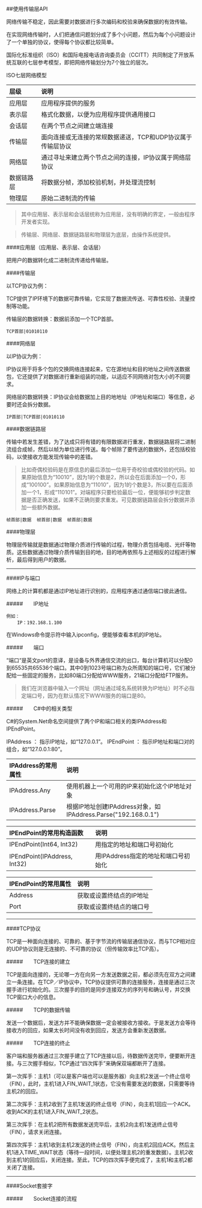 ##使用传输层API

网络传输不稳定，因此需要对数据进行多次编码和校验来确保数据的有效传输。

在实现网络传输时，人们把通信问题划分成了多个小问题，然后为每个小问题设计了一个单独的协议，使得每个协议都比较简单。

国际化标准组织（ISO）和国际电报电话咨询委员会（CCITT）共同制定了开放系统互联的七层参考模型，即把网络传输划分为7个独立的层次。

ISO七层网络模型

|层级|说明|
|:--|:--|
|应用层|应用程序提供的服务|
|表示层|格式化数据，以便为应用程序提供通用接口|
|会话层|在两个节点之间建立端连接|
|传输层|面向连接或无连接的常规数据递送，TCP和UDP协议属于传输层协议|
|网络层|通过寻址来建立两个节点之间的连接，IP协议属于网络层协议|
|数据链路层|将数据分帧，添加校验机制，并处理流控制|
|物理层|原始二进制流的传输|

>其中应用层、表示层和会话层统称为应用层，没有明确的界定，一般由程序开发者实现。

>传输层、网络层、数据链路层和物理层为底层，由操作系统提供。


####应用层（应用层、表示层、会话层）

把用户的数据转化成二进制流传递给传输层。

####传输层

以TCP协议为例：

TCP提供了IP环境下的数据可靠传输，它实现了数据流传送、可靠性校验、流量控制等功能。

传输层的数据转换：数据前添加一个TCP首部。  

    TCP首部|01010110


####网络层

以IP协议为例：

IP协议用于将多个包的交换网络连接起来，它在源地址和目的地址之间传送数据包，它还提供了对数据进行重新组装的功能，以适应不同网络对包大小的不同要求。

网络层的数据转换：IP协议会给数据加上目的地地址（IP地址和端口）等信息，必要时还会拆分数据。

    IP首部|TCP首部|01010110


####数据链路层

传输中若发生差错，为了达成只将有错的有限数据进行重发，数据链路层将二进制流组合成帧，然后以帧为单位进行传送。每个帧除了要传送的数据外，还包括校验码，以使接收方能发现传输中的差错。

>比如奇偶校验码是在原信息的最后添加一位用于奇校验或偶校验的代码。如果原始信息为“10010”，因为1的个数是2，所以会在后面添加一个0，形成“100100”。如果原始信息为“11010”，因为1的个数是3，所以要在后面添加一个1，形成“110101”。对端程序只要检验最后一位，便能够初步判定数据是否正确发送，如果不正确则要求重发。可见数据链路层会拆分数据并添加一些额外数据。

    帧首部|数据  帧首部|数据  帧首部|数据


####物理层

物理层传输就是数据通过物理介质进行传输的过程，物理介质包括电缆、光纤等物质。这些数据通过物理介质传输到目的地，目的地再依照与上述相反的过程进行解析，最后得到用户的数据。

---

####IP与端口

网络上的计算机都是通过IP地址进行识别的，应用程序通过通信端口彼此通信。

#####&emsp;&emsp;IP地址

    例如：
        IP：192.168.1.100

在Windows命令提示符中输入ipconfig，便能够查看本机的IP地址。


#####&emsp;&emsp;端口

“端口“是英文port的意译，是设备与外界通信交流的出口，每台计算机可以分配0到65535共65536个端口。其中0到1023号端口称为众所周知的端口号，它们被分配给一些固定的服务，比如80端口分配给WWW服务，21端口分配给FTP服务。

>我们在浏览器中输入一个网址（网址通过域名系统转换为IP地址）时不必指定端口号，因为在默认情况下WWW服务的端口是80。


#####&emsp;&emsp;C#中的相关类型

C#的System.Net命名空间提供了两个IP和端口相关的类IPAddress和IPEndPoint。

IPAddress ： 指示IP地址，如“127.0.0.1”。
IPEndPoint ： 指示IP地址和端口对的组合，如“127.0.0.1:80”。

|IPAddress的常用属性|说明|
|:--|:--|
|IPAddress.Any|使用机器上一个可用的IP来初始化这个IP地址对象|
|IPAddress.Parse|根据IP地址创建IPAddress对象，如IPAddress.Parse("192.168.0.1")|

|IPEndPoint的常用构造函数|说明|
|:--|:--|
|IPEndPoint(Int64, Int32)|用指定的地址和端口号初始化|
|IPEndPoint(IPAddress, Int32)|用IPAddress指定的地址和端口号初始化|

|IPEndPoint的常用属性|说明|
|:--|:--|
|Address|获取或设置终结点的IP地址|
|Port|获取或设置终结点的端口号|


---

####TCP协议

TCP是一种面向连接的、可靠的、基于字节流的传输层通信协议，而与TCP相对应的UDP协议则是无连接的、不可靠的协议（但传输效率比TCP高）。

#####&emsp;&emsp;TCP连接的建立

TCP是面向连接的，无论哪一方在向另一方发送数据之前，都必须先在双方之间建立一条连接。在TCP／IP协议中，TCP协议提供可靠的连接服务，连接是通过三次握手进行初始化的。三次握手的目的是同步连接双方的序列号和确认号，并交换TCP窗口大小的信息。

#####&emsp;&emsp;TCP的数据传输

发送一个数据后，发送方并不能确保数据一定会被接收方接收。于是发送方会等待接收方的回应，如果太长时间没有收到回应，发送方会重新发送数据。

#####&emsp;&emsp;TCP连接的终止

客户端和服务器通过三次握手建立了TCP连接以后，待数据传送完毕，便要断开连接。与三次握手相似，TCP通过“四次挥手”来确保双端都断开了连接。

第一次挥手：主机1（可以是客户端也可以是服务器）向主机2发送一个终止信号（FIN），此时，主机1进入FIN_WAIT_1状态，它没有需要发送的数据，只需要等待主机2的回应。

第二次挥手：主机2收到了主机1发送的终止信号（FIN），向主机1回应一个ACK。收到ACK的主机1进入FIN_WAIT_2状态。

第三次挥手：在主机2把所有数据发送完毕后，主机2向主机1发送终止信号（FIN），请求关闭连接。

第四次挥手：主机1收到主机2发送的终止信号（FIN），向主机2回应ACK。然后主机1进入TIME_WAIT状态（等待一段时间，以便处理主机2的重发数据）。主机2收到主机1的回应后，关闭连接。至此，TCP的四次挥手便完成了，主机1和主机2都关闭了连接。

---

####Socket套接字

#####&emsp;&emsp;Socket连接的流程











